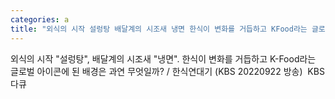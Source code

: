 ```yaml
---
categories: a
title: "외식의 시작 설렁탕 배달계의 시조새 냉면 한식이 변화를 거듭하고 KFood라는 글로벌 아이콘에 된 배경은 과연 무엇일까  한식연대기 KBS 20220922 방송  KBS 다큐"
---
```

외식의 시작 "설렁탕", 배달계의 시조새 "냉면". 한식이 변화를 거듭하고 K-Food라는 글로벌 아이콘에 된 배경은 과연 무엇일까? / 한식연대기 (KBS 20220922 방송)&nbsp;&nbsp;KBS 다큐